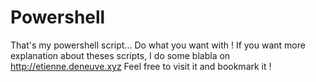 # Powershell
That's my powershell script... Do what you want with !
If you want more explanation about theses scripts, I do some blabla on http://etienne.deneuve.xyz 
Feel free to visit it and bookmark it !
